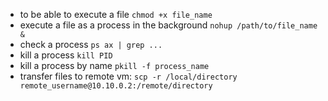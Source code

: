 * to be able to execute a file
`chmod +x file_name`
* execute a file as a process in the background
`nohup /path/to/file_name &`
* check a process
`ps ax | grep ...`
* kill a process
`kill PID`
* kill a process by name
`pkill -f process_name`
* transfer files to remote vm: `scp -r /local/directory remote_username@10.10.0.2:/remote/directory`
